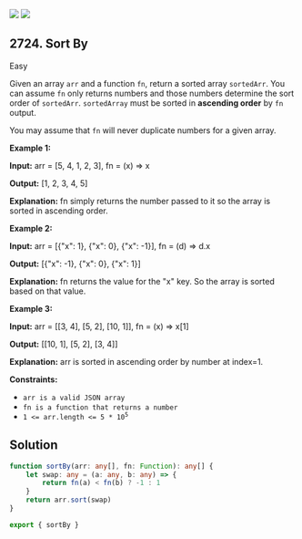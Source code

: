 [![](https://img.shields.io/github/stars/javadev/LeetCode-in-Kotlin?label=Stars&style=flat-square)](https://github.com/javadev/LeetCode-in-Kotlin)
[![](https://img.shields.io/github/forks/javadev/LeetCode-in-Kotlin?label=Fork%20me%20on%20GitHub%20&style=flat-square)](https://github.com/javadev/LeetCode-in-Kotlin/fork)

## 2724\. Sort By

Easy

Given an array `arr` and a function `fn`, return a sorted array `sortedArr`. You can assume `fn` only returns numbers and those numbers determine the sort order of `sortedArr`. `sortedArray` must be sorted in **ascending order** by `fn` output.

You may assume that `fn` will never duplicate numbers for a given array.

**Example 1:**

**Input:** arr = [5, 4, 1, 2, 3], fn = (x) => x

**Output:** [1, 2, 3, 4, 5]

**Explanation:** fn simply returns the number passed to it so the array is sorted in ascending order.

**Example 2:**

**Input:** arr = [{"x": 1}, {"x": 0}, {"x": -1}], fn = (d) => d.x

**Output:** [{"x": -1}, {"x": 0}, {"x": 1}]

**Explanation:** fn returns the value for the "x" key. So the array is sorted based on that value.

**Example 3:**

**Input:** arr = \[\[3, 4], [5, 2], [10, 1]], fn = (x) => x[1]

**Output:** [[10, 1], [5, 2], [3, 4]]

**Explanation:** arr is sorted in ascending order by number at index=1.

**Constraints:**

*   `arr is a valid JSON array`
*   `fn is a function that returns a number`
*   <code>1 <= arr.length <= 5 * 10<sup>5</sup></code>

## Solution

```typescript
function sortBy(arr: any[], fn: Function): any[] {
    let swap: any = (a: any, b: any) => {
        return fn(a) < fn(b) ? -1 : 1
    }
    return arr.sort(swap)
}

export { sortBy }
```